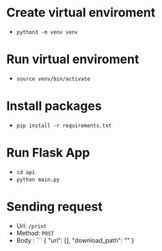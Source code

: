 # Create virtual enviroment 
- `python3 -m venv venv`

# Run virtual enviroment
- `source venv/bin/activate`

# Install packages
- `pip install -r requirements.txt`

# Run Flask App
- `cd api`
- `python main.py`

# Sending request

- Url: `/print`
- Method: `POST`
- Body : ```
{
    "url": [],
    "download_path": ""
}
```

